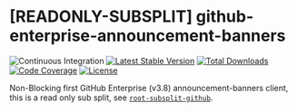 # [READONLY-SUBSPLIT] github-enterprise-announcement-banners


![Continuous Integration](https://github.com/php-api-clients/github-enterprise-announcement-banners/workflows/Continuous%20Integration/badge.svg)
[![Latest Stable Version](https://poser.pugx.org/api-clients/github-enterprise-announcement-banners/v/stable.png)](https://packagist.org/packages/api-clients/github-enterprise-announcement-banners)
[![Total Downloads](https://poser.pugx.org/api-clients/github-enterprise-announcement-banners/downloads.png)](https://packagist.org/packages/api-clients/github-enterprise-announcement-banners)
[![Code Coverage](https://scrutinizer-ci.com/g/php-api-clients/github-enterprise-announcement-banners/badges/coverage.png?b==)](https://scrutinizer-ci.com/g/php-api-clients/github-enterprise-announcement-banners/?branch=)
[![License](https://poser.pugx.org/api-clients/github-enterprise-announcement-banners/license.png)](https://packagist.org/packages/api-clients/github-enterprise-announcement-banners)

Non-Blocking first GitHub Enterprise (v3.8) announcement-banners client, this is a read only sub split, see [`root-subsplit-github`](https://github.com/php-api-clients/root-subsplit-github).
